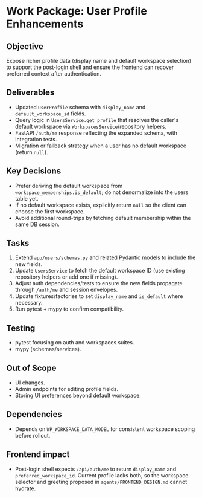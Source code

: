 # Work Package: User Profile Enhancements

## Objective
Expose richer profile data (display name and default workspace selection) to support the post-login shell and ensure the frontend can recover preferred context after authentication.

## Deliverables
- Updated `UserProfile` schema with `display_name` and `default_workspace_id` fields.
- Query logic in `UsersService.get_profile` that resolves the caller's default workspace via `WorkspacesService`/repository helpers.
- FastAPI `/auth/me` response reflecting the expanded schema, with integration tests.
- Migration or fallback strategy when a user has no default workspace (return `null`).

## Key Decisions
- Prefer deriving the default workspace from `workspace_memberships.is_default`; do not denormalize into the users table yet.
- If no default workspace exists, explicitly return `null` so the client can choose the first workspace.
- Avoid additional round-trips by fetching default membership within the same DB session.

## Tasks
1. Extend `app/users/schemas.py` and related Pydantic models to include the new fields.
2. Update `UsersService` to fetch the default workspace ID (use existing repository helpers or add one if missing).
3. Adjust auth dependencies/tests to ensure the new fields propagate through `/auth/me` and session envelopes.
4. Update fixtures/factories to set `display_name` and `is_default` where necessary.
5. Run pytest + mypy to confirm compatibility.

## Testing
- pytest focusing on auth and workspaces suites.
- mypy (schemas/services).

## Out of Scope
- UI changes.
- Admin endpoints for editing profile fields.
- Storing UI preferences beyond default workspace.

## Dependencies
- Depends on `WP_WORKSPACE_DATA_MODEL` for consistent workspace scoping before rollout.

## Frontend impact
- Post-login shell expects `/api/auth/me` to return `display_name` and `preferred_workspace_id`. Current profile lacks both, so the workspace selector and greeting proposed in `agents/FRONTEND_DESIGN.md` cannot hydrate.
